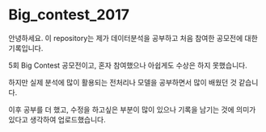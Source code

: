 # Big_contest_2017

안녕하세요. 이 repository는 제가 데이터분석을 공부하고 처음 참여한 공모전에 대한 기록입니다. 

5회 Big Contest 공모전이고, 혼자 참여했으나 아쉽게도 수상은 하지 못했습니다.

하지만 실제 분석에 많이 활용되는 전처리나 모델을 공부하면서 많이 배웠던 것 같습니다.

이후 공부를 더 했고, 수정을 하고싶은 부분이 많이 있으나 기록을 남기는 것에 의미가 있다고 생각하여 업로드했습니다.
